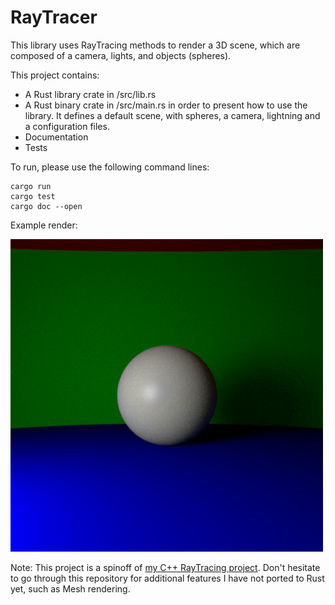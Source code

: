 
# RayTracer

This library uses RayTracing methods to render a 3D scene, which are composed of a camera, lights, and objects (spheres).

This project contains:
* A Rust library crate in /src/lib.rs
* A Rust binary crate in /src/main.rs in order to present how to use the library. It defines a default scene, with spheres, a camera, lightning and a configuration files.
* Documentation
* Tests

To run, please use the following command lines:
```
cargo run
cargo test
cargo doc --open
```

Example render:

![](/image_0.bmp)

Note: This project is a spinoff of [my C++ RayTracing project](https://github.com/Leo-Besancon/RayTracer). Don't hesitate to go through this repository for additional features I have not ported to Rust yet, such as Mesh rendering.